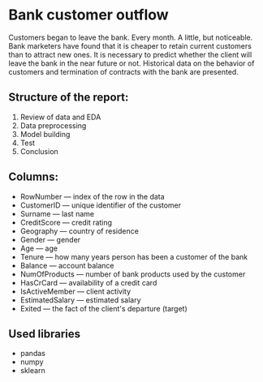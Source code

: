 # Bank customer outflow

Customers began to leave the bank. Every month. A little, but noticeable. Bank marketers have found that it is cheaper to retain current customers than to attract new ones.
It is necessary to predict whether the client will leave the bank in the near future or not. Historical data on the behavior of customers and termination of contracts with the bank are presented.

## Structure of the report:

1. Review of data and  EDA
2. Data preprocessing
3. Model building
4. Test
5. Conclusion


## Columns:

- RowNumber — index of the row in the data
- CustomerID — unique identifier of the customer
- Surname — last name
- CreditScore — credit rating
- Geography — country of residence
- Gender — gender
- Age — age
- Tenure — how many years person has been a customer of the bank
- Balance — account balance
- NumOfProducts — number of bank products used by the customer
- HasCrCard — availability of a credit card
- IsActiveMember — client activity
- EstimatedSalary — estimated salary
- Exited — the fact of the client's departure (target)

## Used libraries

- pandas
- numpy
- sklearn
